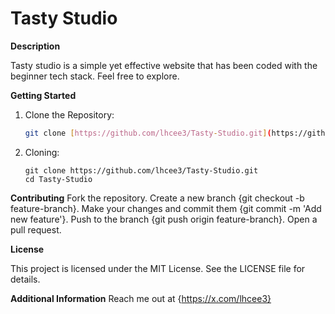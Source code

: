 # Tasty Studio
**Description**

Tasty studio is a simple yet effective website that has been coded with the beginner tech stack.
Feel free to explore.

**Getting Started**

1. Clone the Repository:
    ```bash
    git clone [https://github.com/lhcee3/Tasty-Studio.git](https://github.com/lhcee3/Tasty-Studio.git)
    ```

2. Cloning:
   ```
   git clone https://github.com/lhcee3/Tasty-Studio.git
   cd Tasty-Studio
   ```

**Contributing**
Fork the repository.
Create a new branch {git checkout -b feature-branch}.
Make your changes and commit them {git commit -m 'Add new feature'}.
Push to the branch {git push origin feature-branch}.
Open a pull request.

**License**

This project is licensed under the MIT License. See the LICENSE file for details.

**Additional Information**
Reach me out at {https://x.com/lhcee3}
